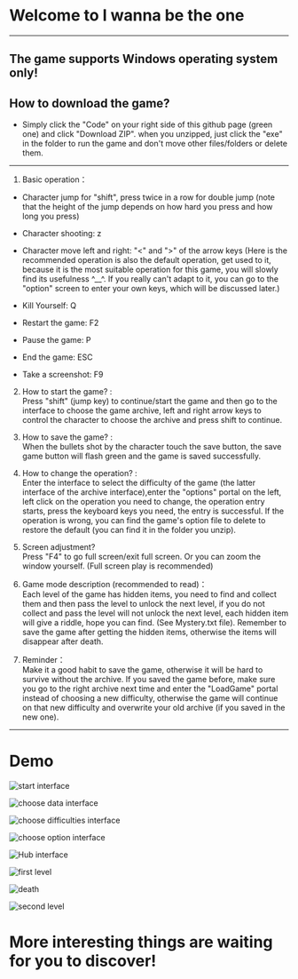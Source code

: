 # Welcome to I wanna be the one
---
## The game supports Windows operating system only!
## How to download the game? <br>
* Simply click the "Code" on your right side of this github page (green one) and click "Download ZIP". when you unzipped, just click the "exe" in the folder to run the game and don't move other files/folders or delete them.
---
1. Basic operation：
* Character jump for "shift", press twice in a row for double jump 
(note that the height of the jump depends on how hard you press and how long you press)

* Character shooting: z

* Character move left and right:
"<" and ">" of the arrow keys
(Here is the recommended operation is also the default operation, get used to it, because it is the most suitable operation for this game, you will slowly find its usefulness ^__^. If you really can't adapt to it, you can go to the "option" screen to enter your own keys, which will be discussed later.)

* Kill Yourself: Q

* Restart the game: F2

* Pause the game: P

* End the game: ESC

* Take a screenshot: F9

2. How to start the game? :<br>
Press "shift" (jump key) to continue/start the game and then go to the interface to choose the game archive, left and right arrow keys to control the character to choose the archive and press shift to continue.

3. How to save the game? :<br>
When the bullets shot by the character touch the save button, the save game button will flash green and the game is saved successfully.

4. How to change the operation? :<br>
Enter the interface to select the difficulty of the game (the latter interface of the archive interface),enter the "options" portal on the left, left click on the operation you need to change, the operation entry starts, press the keyboard keys you need, the entry is successful. If the operation is wrong, you can find the game's option file to delete to restore the default (you can find it in the folder you unzip).

5. Screen adjustment?<br>
Press "F4" to go full screen/exit full screen. Or you can zoom the window yourself. (Full screen play is recommended)

6. Game mode description (recommended to read)：<br>
Each level of the game has hidden items, you need to find and collect them and then pass the level to unlock the next level, if you do not collect and pass the level will not unlock the next level, each hidden item will give a riddle, hope you can find. 
(See Mystery.txt file). Remember to save the game after getting the hidden items, otherwise the items will disappear after death.

7. Reminder：<br>
Make it a good habit to save the game, otherwise it will be hard to survive without the archive.
If you saved the game before, make sure you go to the right archive next time and enter the "LoadGame" portal instead of choosing a new difficulty, otherwise the game will continue on that new difficulty and overwrite your old archive (if you saved in the new one).
---
# Demo
![start interface](demo-screenshots/1.jpg "start interface")

![choose data interface](demo-screenshots/2.jpg "choose data interface")

![choose difficulties interface](demo-screenshots/3.jpg "choose difficulties interface")

![choose option interface](demo-screenshots/4.jpg "choose option interface")

![Hub interface](demo-screenshots/5.jpg "Hub interface")

![first level](demo-screenshots/6.jpg "first level")

![death](demo-screenshots/7.jpg "death")

![second level](demo-screenshots/8.jpg "second level")

# More interesting things are waiting for you to discover!
